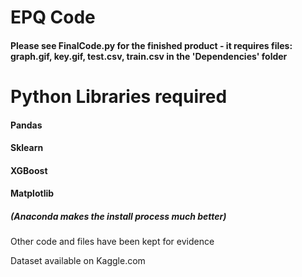 # EPQ Code

#### Please see FinalCode.py for the finished product - it requires files: graph.gif, key.gif, test.csv, train.csv in the 'Dependencies' folder

# Python Libraries required
#### Pandas
#### Sklearn
#### XGBoost
#### Matplotlib
##### (Anaconda makes the install process much better)

Other code and files have been kept for evidence

Dataset available on Kaggle.com

